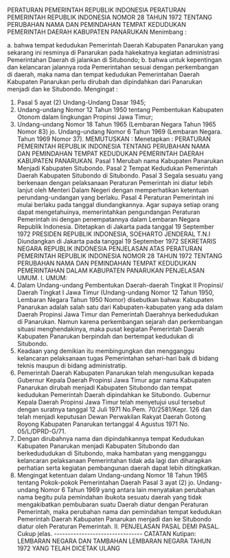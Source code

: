  PERATURAN PEMERINTAH REPUBLIK INDONESIA PERATURAN PEMERINTAH REPUBLIK INDONESIA NOMOR 28 TAHUN 1972 TENTANG PERUBAHAN NAMA DAN PEMINDAHAN TEMPAT KEDUDUKAN PEMERINTAH DAERAH KABUPATEN PANARUKAN
Menimbang :

a. bahwa tempat kedudukan Pemerintah Daerah Kabupaten Panarukan yang sekarang ini resminya di Panarukan pada hakekatnya kegiatan administrasi Pemerintahan Daerah di jalankan di Situbondo;
b. bahwa untuk kepentingan dan kelancaran jalannya roda Pemerintahan sesuai dengan perkembangan di daerah, maka nama dan tempat kedudukan Pemerintahan Daerah Kabupaten Panarukan perlu dirubah dan dipindahkan dari Panarukan menjadi dan ke Situbondo.
Mengingat :

1. Pasal 5 ayat (2) Undang-Undang Dasar 1945;
2. Undang-undang Nomor 12 Tahun 1950 tentang Pembentukan Kabupaten Otonom dalam lingkungan Propinsi Jawa Timur;
3. Undang-undang Nomor 18 Tahun 1965 (Lembaran Negara Tahun 1965 Nomor 83) jo. Undang-undang Nomor 6 Tahun 1969 (Lembaran Negara. Tahun 1969 Nomor 37).
MEMUTUSKAN :
 Menetapkan : PERATURAN PEMERINTAH REPUBLIK INDONESIA TENTANG PERUBAHAN NAMA DAN PEMINDAHAN TEMPAT KEDUDUKAN PEMERINTAH DAERAH KABUPATEN PANARUKAN.
Pasal 1
Merubah nama Kabupaten Panarukan Menjadi Kabupaten Situbondo.
Pasal 2
Tempat Kedudukan Pemerintah Daerah Kabupaten Situbondo di Situbondo.
Pasal 3
Segala sesuatu yang berkenaan dengan pelaksanaan Peraturan Pemerintah ini diatur lebih lanjut oleh Menteri Dalam Negeri dengan memperhatikan ketentuan perundang-undangan yang berlaku.
Pasal 4
Peraturan Pemerintah ini mulai berlaku pada tanggal diundangkannya. Agar supaya setiap orang dapat mengetahuinya, memerintahkan pengundangan Peraturan Pemerintah ini dengan penempatannya dalam Lembaran Negara Republik Indonesia. Ditetapkan di Jakarta pada tanggal 19 September 1972 PRESIDEN REPUBLIK INDONESIA, SOEHARTO JENDERAL T.N.I Diundangkan di Jakarta pada tanggal 19 September 1972 SEKRETARIS NEGARA REPUBLIK INDONESIA PENJELASAN ATAS PERATURAN PEMERINTAH REPUBLIK INDONESIA NOMOR 28 TAHUN 1972 TENTANG PERUBAHAN NAMA DAN PEMINDAHAN TEMPAT KEDUDUKAN PEMERINTAHAN DALAM KABUPATEN PANARUKAN PENJELASAN UMUM. I. UMUM:
1. Dalam Undang-undang Pembentukan Daerah-daerah Tingkat II Propinsi/ Daerah Tingkat I Jawa Timur (Undang-undang Nomor 12 Tahun 1950, Lembaran Negara Tahun 1950 Nomor) disebutkan bahwa: Kabupaten Panarukan adalah salah satu dari Kabupaten-kabupaten yang ada dalam Daerah Propinsi Jawa Timur dan Pemerintah Daerahnya berkedudukan di Panarukan. Namun karena perkembangan sejarah dan perkembangan situasi menghendakinya, maka pusat kegiatan Pemerintah Daerah Kabupaten Panarukan berpindah dan bertempat kedudukan di Situbondo.
2. Keadaan yang demikian itu membingungkan dan mengganggu kelancaran pelaksanaan tugas Pemerintahan sehari-hari baik di bidang teknis maupun di bidang administratip.
3. Pemerintah Daerah Kabupaten Panarukan telah mengusulkan kepada Gubernur Kepala Daerah Propinsi Jawa Timur agar nama Kabupaten Panarukan dirubah menjadi Kabupaten Situbondo dan tempat kedudukan Pemerintah Daerah dipindahkan ke Situbondo. Gubernur Kepala Daerah Propinsi Jawa Timur telah menyetujui usul tersebut dengan suratnya tanggal 12 Juli 1971 No.Pem. 70/2581/Kepr. 126 dan telah menjadi keputusan Dewan Perwakilan Rakyat Daerah Gotong Royong Kabupaten Panarukan tertanggal 4 Agustus 1971 No. 05/L/DPRD-G/71.
4. Dengan dirubahnya nama dan dipindahkannya tempat Kedudukan Kabupaten Panarukan menjadi Kabupaten Situbondo dan berkedududukan di Situbondo, maka hambatan yang mengganggu kelancaran pelaksanaan Pemerintahan tidak ada lagi dan diharapkan perhatian serta kegiatan pembangunan daerah dapat lebih ditingkatkan.
5. Mengingat ketentuan dalam Undang-undang Nomor 18 Tahun 1965 tentang Pokok-pokok Pemerintahan Daerah Pasal 3 ayat (2) jo. Undang-undang Nomor 6 Tahun 1969 yang antara lain menyatakan perubahan nama begitu pula pemindahan ibukota sesuatu daerah yang tidak mengakibatkan pembubaran suatu Daerah diatur dengan Peraturan Pemerintah, maka perubahan nama dan pemindahan tempat kedudukan Pemerintah Daerah Kabupaten Panarukan menjadi dan ke Situbondo diatur oleh Peraturan Pemerintah. II. PENJELASAN PASAL DEMI PASAL. Cukup jelas. -------------------------------- CATATAN Kutipan: LEMBARAN NEGARA DAN TAMBAHAN LEMBARAN NEGARA TAHUN 1972 YANG TELAH DICETAK ULANG